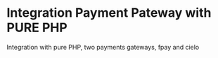 # Integration Payment Pateway with PURE PHP
Integration with pure PHP, two payments gateways, fpay and cielo
